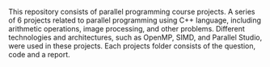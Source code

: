 This repository consists of parallel programming course projects. A series of 6 projects related to parallel programming using C++ language, including arithmetic operations, image processing, and other problems.
Different technologies and architectures, such as OpenMP, SIMD, and Parallel Studio, were used in these projects. Each projects folder consists of the question, code and a report. 
